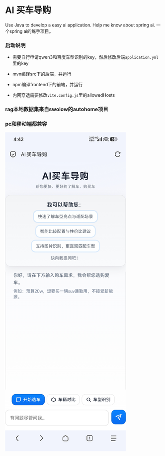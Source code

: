 # AI 买车导购
Use Java to develop a easy ai application. Help me know about spring ai. 一个spring ai的练手项目。

### 启动说明

- 需要自行申请qwen3和百度车型识别的key，然后修改后端`application.yml`里的key

- mvn编译src下的后端，并运行

- npm编译frontend下的前端，并运行

- 内网穿透需要修改`vite.config.js`里的allowedHosts

### rag本地数据集来自swoiow的autohome项目

### pc和移动端都兼容
![Demo](./demo.jpeg)
